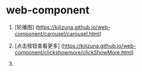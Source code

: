 # web-component

1. [轮播图]
(https://kiiizuna.github.io/web-component/carousel/carousel.html)

2. [点击按钮查看更多]
(https://kiiizuna.github.io/web-component/clickshowmore/clickShowMore.html)

3.
